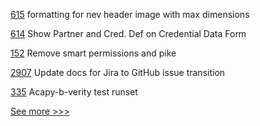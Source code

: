 
[615](https://github.com/hyperledger-labs/business-partner-agent/pull/615) formatting for nev header image with max dimensions

[614](https://github.com/hyperledger-labs/business-partner-agent/pull/614) Show Partner and Cred. Def on Credential Data Form

[152](https://github.com/hyperledger/sawtooth-sabre/pull/152) Remove smart permissions and pike

[2907](https://github.com/hyperledger/fabric/pull/2907) Update docs for Jira to GitHub issue transition

[335](https://github.com/hyperledger/aries-agent-test-harness/pull/335) Acapy-b-verity test runset


[See more >>>](https://start-here.hyperledger.org/pull-requests)
